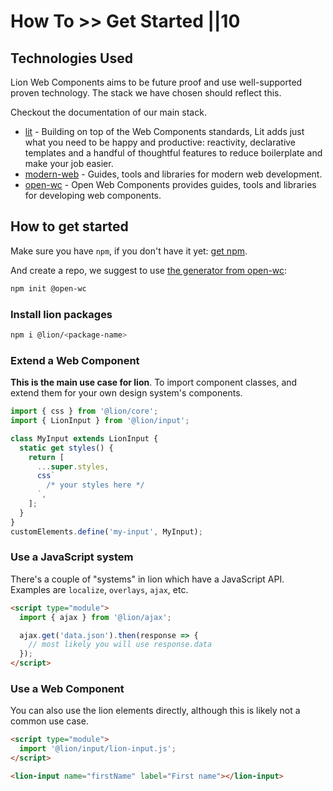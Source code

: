 # How To >> Get Started ||10

## Technologies Used

Lion Web Components aims to be future proof and use well-supported proven technology. The stack we have chosen should reflect this.

Checkout the documentation of our main stack.

- [lit](https://lit.dev/) - Building on top of the Web Components standards, Lit adds just what you need to be happy and productive: reactivity, declarative templates and a handful of thoughtful features to reduce boilerplate and make your job easier.
- [modern-web](https://modern-web.dev) - Guides, tools and libraries for modern web development.
- [open-wc](https://open-wc.org) - Open Web Components provides guides, tools and libraries for developing web components.

## How to get started

Make sure you have `npm`, if you don't have it yet: [get npm](https://www.npmjs.com/get-npm).

And create a repo, we suggest to use [the generator from open-wc](https://open-wc.org/docs/development/generator/):

```bash
npm init @open-wc
```

### Install lion packages

```bash
npm i @lion/<package-name>
```

### Extend a Web Component

**This is the main use case for lion**. To import component classes, and extend them for your own design system's components.

```js
import { css } from '@lion/core';
import { LionInput } from '@lion/input';

class MyInput extends LionInput {
  static get styles() {
    return [
      ...super.styles,
      css`
        /* your styles here */
      `,
    ];
  }
}
customElements.define('my-input', MyInput);
```

### Use a JavaScript system

There's a couple of "systems" in lion which have a JavaScript API. Examples are `localize`, `overlays`, `ajax`, etc.

```html
<script type="module">
  import { ajax } from '@lion/ajax';

  ajax.get('data.json').then(response => {
    // most likely you will use response.data
  });
</script>
```

### Use a Web Component

You can also use the lion elements directly, although this is likely not a common use case.

```html
<script type="module">
  import '@lion/input/lion-input.js';
</script>

<lion-input name="firstName" label="First name"></lion-input>
```
